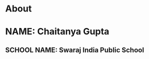 # About
<!DOCTYPE html>
<html lang="en">
<head>
    <meta charset="UTF-8">
    <meta name="viewport" content="width=device-width, initial-scale=1.0">
    


</head>
<body>
    <div class="container">
        <h1>NAME: Chaitanya Gupta</h1>
        <h2>SCHOOL NAME: Swaraj India Public School</h2>
    </div>
</body>
</html>
